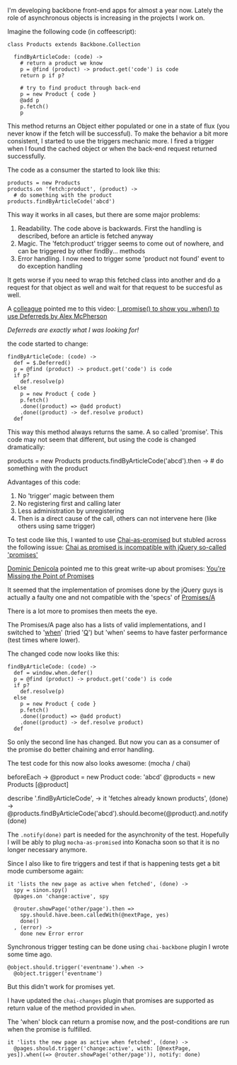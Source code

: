 I'm developing backbone front-end apps for almost a year now. Lately the role of asynchronous objects is increasing in the projects I work on.

Imagine the following code (in coffeescript):

    class Products extends Backbone.Collection

      findByArticleCode: (code) ->
        # return a product we know
        p = @find (product) -> product.get('code') is code
        return p if p?

        # try to find product through back-end
        p = new Product { code }
        @add p
        p.fetch()
        p

This method returns an Object either populated or one in a state of flux (you never know if the fetch will be successful). To make the behavior a bit more consistent, I started to use the triggers mechanic more. I fired a trigger when I found the cached object or when the back-end request returned successfully.

The code as a consumer the started to look like this:

    products = new Products
    products.on 'fetch:product', (product) ->
      # do something with the product
    products.findByArticleCode('abcd')

This way it works in all cases, but there are some major problems:

  1. Readability. The code above is backwards. First the handling is described, before an article is fetched anyway
  2. Magic. The 'fetch:product' trigger seems to come out of nowhere, and can be triggered by other findBy... methods
  3. Error handling. I now need to trigger some 'product not found' event to do exception handling

It gets worse if you need to wrap this fetched class into another and do a request for that object as well and wait for that request to be succesful as well.

A [colleague](https://github.com/bazzel) pointed me to this video: [I .promise() to show you .when() to use Deferreds by Alex McPherson](http://www.youtube.com/watch?v=juRtEEsHI9E)

*Deferreds are exactly what I was looking for!*

the code started to change:

    findByArticleCode: (code) ->
      def = $.Deferred()
      p = @find (product) -> product.get('code') is code
      if p?
        def.resolve(p)
      else
        p = new Product { code }
        p.fetch()
        .done((product) => @add product)
        .done((product) -> def.resolve product)
      def

This way this method always returns the same. A so called 'promise'.
This code may not seem that different, but using the code is changed
dramatically:

  products = new Products
  products.findByArticleCode('abcd').then ->
    # do something with the product

Advantages of this code:

  1. No 'trigger' magic between them
  2. No registering first and calling later
  3. Less administration by unregistering
  4. Then is a direct cause of the call, others can not intervene here
     (like others using same trigger)

To test code like this, I wanted to use [Chai-as-promised](https://github.com/domenic/chai-as-promised) but stubled across
the following issue: [Chai as promised is incompatible with jQuery so-called 'promises'](https://github.com/domenic/chai-as-promised/issues/12)

[Dominic Denicola](https://gist.github.com/domenic) pointed me to this
great write-up about promises: [You're Missing the Point of Promises](https://gist.github.com/3889970)

It seemed that the implementation of promises done by the jQuery guys is
actually a faulty one and not compatible with the 'specs' of [Promises/A](http://wiki.commonjs.org/wiki/Promises/A)

There is a lot more to promises then meets the eye.

The Promises/A page also has a lists of valid implementations, and I
switched to '[when](https://github.com/cujojs/when)' (tried
'[Q](https://github.com/kriskowal/q)') but 'when' seems to have faster
performance (test times where lower).

The changed code now looks like this:

    findByArticleCode: (code) ->
      def = window.when.defer()
      p = @find (product) -> product.get('code') is code
      if p?
        def.resolve(p)
      else
        p = new Product { code }
        p.fetch()
        .done((product) => @add product)
        .done((product) -> def.resolve product)
      def

So only the second line has changed. But now you can as a consumer of
the promise do better chaining and error handling.

The test code for this now also looks awesome: (mocha / chai)

  beforeEach ->
    @product = new Product code: 'abcd'
    @products = new Products [@product]

  describe '.findByArticleCode', ->
    it 'fetches already known products', (done) ->
      @products.findByArticleCode('abcd').should.become(@product).and.notify(done)

The `.notify(done)` part is needed for the asynchronity of the test.
Hopefully I will be ably to plug `mocha-as-promised` into Konacha soon
so that it is no longer necessary anymore.

Since I also like to fire triggers and test if that is happening tests
get a bit mode cumbersome again:

    it 'lists the new page as active when fetched', (done) ->
      spy = sinon.spy()
      @pages.on 'change:active', spy

      @router.showPage('other/page').then =>
        spy.should.have.been.calledWith(@nextPage, yes)
        done()
      , (error) ->
        done new Error error

Synchronous trigger testing can be done using `chai-backbone` plugin I
wrote some time ago.

    @object.should.trigger('eventname').when ->
      @object.trigger('eventname')

But this didn't work for promises yet.

I have updated the `chai-changes` plugin that promises are supported as return value of the method provided in `when`.

The 'when' block can return a promise now, and the post-conditions are run when the promise is fulfilled.

    it 'lists the new page as active when fetched', (done) ->
      @pages.should.trigger('change:active', with: [@nextPage, yes]).when((=> @router.showPage('other/page')), notify: done)

